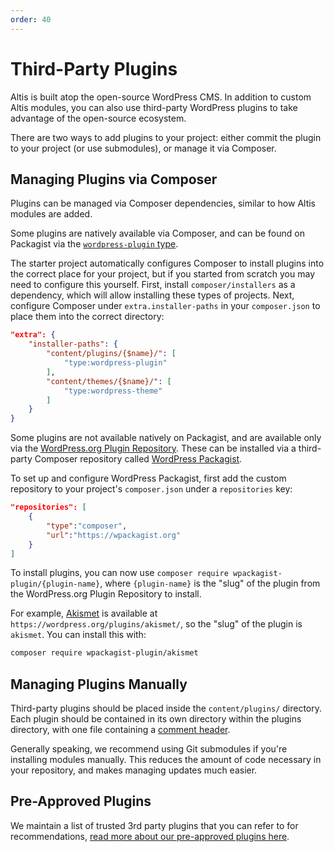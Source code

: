 ```yaml
---
order: 40
---
```

# Third-Party Plugins

Altis is built atop the open-source WordPress CMS. In addition to custom Altis modules, you can also use third-party WordPress plugins to take advantage of the open-source ecosystem.

There are two ways to add plugins to your project: either commit the plugin to your project (or use submodules), or manage it via Composer.


## Managing Plugins via Composer

Plugins can be managed via Composer dependencies, similar to how Altis modules are added.

Some plugins are natively available via Composer, and can be found on Packagist via the [`wordpress-plugin` type](https://packagist.org/?type=wordpress-plugin).

The starter project automatically configures Composer to install plugins into the correct place for your project, but if you started from scratch you may need to configure this yourself. First, install `composer/installers` as a dependency, which will allow installing these types of projects. Next, configure Composer under `extra.installer-paths` in your `composer.json` to place them into the correct directory:

```json
"extra": {
	"installer-paths": {
		"content/plugins/{$name}/": [
			"type:wordpress-plugin"
		],
		"content/themes/{$name}/": [
			"type:wordpress-theme"
		]
	}
}
```

Some plugins are not available natively on Packagist, and are available only via the [WordPress.org Plugin Repository](https://wordpress.org/plugins/). These can be installed via a third-party Composer repository called [WordPress Packagist](https://wpackagist.org/).

To set up and configure WordPress Packagist, first add the custom repository to your project's `composer.json` under a `repositories` key:

```json
"repositories": [
	{
		"type":"composer",
		"url":"https://wpackagist.org"
	}
]
```

To install plugins, you can now use `composer require wpackagist-plugin/{plugin-name}`, where `{plugin-name}` is the "slug" of the plugin from the WordPress.org Plugin Repository to install.

For example, [Akismet](https://wordpress.org/plugins/akismet/) is available at `https://wordpress.org/plugins/akismet/`, so the "slug" of the plugin is `akismet`. You can install this with:

```sh
composer require wpackagist-plugin/akismet
```


## Managing Plugins Manually

Third-party plugins should be placed inside the `content/plugins/` directory. Each plugin should be contained in its own directory within the plugins directory, with one file containing a [comment header](https://developer.wordpress.org/plugins/plugin-basics/#getting-started).

Generally speaking, we recommend using Git submodules if you're installing modules manually. This reduces the amount of code necessary in your repository, and makes managing updates much easier.


## Pre-Approved Plugins

We maintain a list of trusted 3rd party plugins that you can refer to for recommendations, [read more about our pre-approved plugins here](docs://guides/pre-approved-plugins.md).
